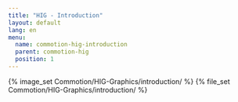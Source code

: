 ```yaml
---
title: "HIG - Introduction"
layout: default
lang: en
menu:
  name: commotion-hig-introduction
  parent: commotion-hig
  position: 1
---
```

{% image_set Commotion/HIG-Graphics/introduction/ %}
{% file_set Commotion/HIG-Graphics/introduction/ %}
